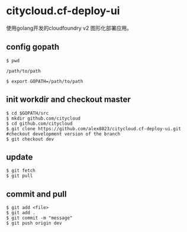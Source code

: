 # citycloud.cf-deploy-ui

使用golang开发的cloudfoundry v2 图形化部署应用。

## config gopath

```
$ pwd

/path/to/path

$ export GOPATH=/path/to/path
```

## init workdir and checkout master

```
$ cd $GOPATH/src
$ mkdir github.com/citycloud
$ cd github.com/citycloud
$ git clone https://github.com/alex8023/citycloud.cf-deploy-ui.git
#checkout development version of the branch
$ git checkout dev
```

## update

```
$ git fetch
$ git pull
```

## commit and pull

```
$ git add <file>
$ git add .
$ git commit -m "message"
$ git push origin dev
```